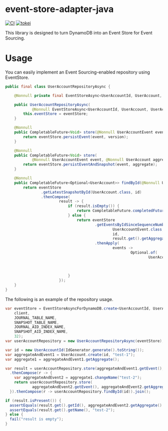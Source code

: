 # event-store-adapter-java

[![CI](https://github.com/j5ik2o/event-store-adapter-java/actions/workflows/ci.yml/badge.svg)](https://github.com/j5ik2o/event-store-adapter-java/actions/workflows/ci.yml)
[![tokei](https://tokei.rs/b1/github/j5ik2o/event-store-adapter-java)](https://github.com/XAMPPRocky/tokei)

This library is designed to turn DynamoDB into an Event Store for Event Sourcing.

# Usage

You can easily implement an Event Sourcing-enabled repository using EventStore.

```java
public final class UserAccountRepositoryAsync {

    @Nonnull private final EventStoreAsync<UserAccountId, UserAccount, UserAccountEvent> eventStore;

    public UserAccountRepositoryAsync(
            @Nonnull EventStoreAsync<UserAccountId, UserAccount, UserAccountEvent> eventStore) {
        this.eventStore = eventStore;
    }

    @Nonnull
    public CompletableFuture<Void> store(@Nonnull UserAccountEvent event, long version) {
        return eventStore.persistEvent(event, version);
    }

    @Nonnull
    public CompletableFuture<Void> store(
            @Nonnull UserAccountEvent event, @Nonnull UserAccount aggregate) {
        return eventStore.persistEventAndSnapshot(event, aggregate);
    }

    @Nonnull
    public CompletableFuture<Optional<UserAccount>> findById(@Nonnull UserAccountId id) {
        return eventStore
                .getLatestSnapshotById(UserAccount.class, id)
                .thenCompose(
                        result -> {
                            if (result.isEmpty()) {
                                return CompletableFuture.completedFuture(Optional.empty());
                            } else {
                                return eventStore
                                        .getEventsByIdSinceSequenceNumber(
                                                UserAccountEvent.class,
                                                id,
                                                result.get().getAggregate().getSequenceNumber() + 1)
                                        .thenApply(
                                                events ->
                                                        Optional.of(
                                                                UserAccount.replay(
                                                                        events,
                                                                        result.get().getAggregate(),
                                                                        result.get().getVersion())));
                            }
                        });
    }
}
```

The following is an example of the repository usage.

```java
var eventStore = EventStoreAsyncForDynamoDB.create<UserAccountId, UserAccount, UserAccountEvent>(
    client,
    JOURNAL_TABLE_NAME,
    SNAPSHOT_TABLE_NAME,
    JOURNAL_AID_INDEX_NAME,
    SNAPSHOT_AID_INDEX_NAME,
    32);
var userAccountRepository = new UserAccountRepositoryAsync(eventStore);

var id = new UserAccountId(IdGenerator.generate().toString());
var aggregateAndEvent1 = UserAccount.create(id, "test-1");
var aggregate1 = aggregateAndEvent1.getAggregate();

var result = userAccountRepository.store(aggregateAndEvent1.getEvent(), aggregate1)
  .thenCompose(r -> {
    var aggregateAndEvent2 = aggregate1.changeName("test-2");
    return userAccountRepository.store(
            aggregateAndEvent2.getEvent(), aggregateAndEvent2.getAggregate().getVersion());
  }).thenCompose(r -> userAccountRepository.findById(id)).join();

if (result.isPresent()) {
  assertEquals(result.get().getId(), aggregateAndEvent2.getAggregate().getId());
  assertEquals(result.get().getName(), "test-2");
} else {
  fail("result is empty");
}
```
